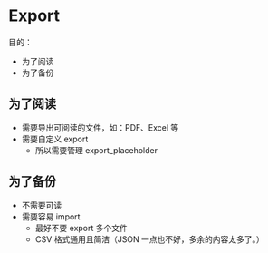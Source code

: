 # Export

目的：

* 为了阅读
* 为了备份

## 为了阅读

* 需要导出可阅读的文件，如：PDF、Excel 等
* 需要自定义 export
  * 所以需要管理 export_placeholder

## 为了备份

* 不需要可读
* 需要容易 import
  * 最好不要 export 多个文件
  * CSV 格式通用且简洁（JSON 一点也不好，多余的内容太多了。）

